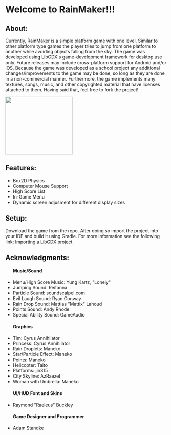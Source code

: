 <html>
<body>
<h1>Welcome to RainMaker!!!</h1>
  <div>
  <h2>About:</h2> 
    <p>Currently, RainMaker is a simple platform game with one level. Similar to other platform type games the player
    tries to jump from one platform to another while avoiding objects falling from the sky. The game was developed using
    LibGDX's game-development framework for desktop use only. Future releases may include cross-platform support for Android 
    and/or iOS. Because the game was developed as a school project any additional changes/improvements to the game may be done, so long as they are done in a non-commercial manner. Furthermore, the game implements many textures, songs, music, and other copyrighted material that have licenses attached to them. Having said that, feel free to fork the project!</p>
<a href="https://youtu.be/4pv1b3Cy2k4">
<img src="https://i.ytimg.com/vi/4pv1b3Cy2k4/hqdefault.jpg"  width="210" height="180" border="0">
</a>
 </div>
 <div>
  <h2>Features:</h2>
    <p>
      <ul>
        <li>Box2D Physics</li>
        <li>Computer Mouse Support </li>
        <li>High Score List</li> 
        <li>In-Game Menu</li>
        <li>Dynamic screen adjusment for different display sizes</li>
      </ul>
   </p>
  </div>
  <div>
  <h2>Setup:</h2>
     <p>Download the game from the repo. After doing so import the project into your IDE and build it using Gradle. For more information see the following link: <a href="https://libgdx.badlogicgames.com/documentation/gettingstarted/Importing%20into%20IDE.html#eclipse">Importing a LibGDX project</a> </p>
  </div>
  <div>
  <h2>Acknowledgments:</h2>
     <p>
        <ul>
        <h4>Music/Sound</h4>
        <li>Menu/High Score Music: Yung Kartz, "Lonely"</li>
        <li>Jumping Sound: Reitanna</li>
        <li>Particle Sound: soundscalpel.com</li> 
        <li>Evil Laugh Sound: Ryan Conway</li>
        <li>Rain Drop Sound: Mattias "Mattix" Lahoud</li>
        <li>Points Sound: Andy Rhode</li>
        <li>Special Ability Sound: GameAudio</li>
        </ul>
        <ul>
        <h4>Graphics</h4> 
        <li>Tim: Cyrus Annihilator</li>
        <li>Princess: Cyrus Annihilator</li>
        <li>Rain Droplets: Maneko</li>
        <li>Star/Particle Effect: Maneko</li>
        <li>Points: Maneko</li> 
        <li>Helicopter: Taito</li>
        <li>Platforms: jin315</li>
        <li>City Skyline: AzRaezel</li>
        <li>Woman with Umbrella: Maneko</li>
        </ul>
         <ul>
         <h4>UI/HUD Font and Skins</h4>
         <li> Raymond "Raeleus" Buckley</li>
         </ul>
         <ul>
        <h4>Game Designer and Programmer</h4> 
        <li>Adam Standke</li>
    </ul> 
    </p>
  </div>
</body>
</html>

